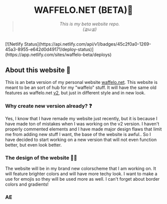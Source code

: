 <div align='center'><h1>WAFFELO.NET (BETA)🐾</h1></div>
<div align='center'><blockquote><i> This is my beta website repo.<br/>
(≧ω≦)
  </i></blockquote>
</div>
<br>
[![Netlify Status](https://api.netlify.com/api/v1/badges/45c2f0a0-1269-45a3-8955-e642d0d49171/deploy-status)](https://app.netlify.com/sites/waffelo-beta/deploys)
<br>
<h2>About this website 🦊</h2>
This is an beta version of my personal website <a href="https://waffelo.net">waffelo.net</a>. This website is meant to be an sort of hub for my "waffelo" stuff. It will have the same old features as waffelo.net <a href="https://github.com/Waffelo/waffelo.net">v2</a>, but just in different style and in new look.

<h3>Why create new version already? ❓</h3>
Yes, I know that I have remade my website just recently, but it is because I have made ton of mistakes when I was working on the v2 version. I haven't properly commented elements and I have made major design flaws that limit me from adding new stuff I want, the base of the website is awful..
So I have decided to start working on a new version that will not even function better, but even look better.

<h3>The design of the website 🏳️‍🌈</h3>
The website will be in my brand new colorscheme that I am working on. It will feature brighter colors and will have more techy look. I want to make a use for emojis so they will be used more as well. I can't forget about border colors and gradients!

<h3>AE</h3>


